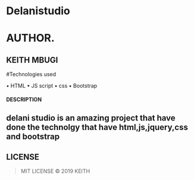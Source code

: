 # Delanistudio

# AUTHOR. 
## KEITH MBUGI 

#Technologies used

• HTML • JS script • css • Bootstrap

#### DESCRIPTION 

## delani studio is an amazing project that have done the technolgy that have html,js,jquery,css and bootstrap

## LICENSE 

> MIT LICENSE &copy; 2019 KEITH
